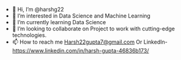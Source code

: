 - 👋 Hi, I’m @harshg22
- 👀 I’m interested in Data Science and Machine Learning
- 🌱 I’m currently learning Data Science
- 💞️ I’m looking to collaborate on Project to work with cutting-edge technologies.
- 📫 How to reach me Harsh22gupta7@gmail.com Or LinkedIn- https://www.linkedin.com/in/harsh-gupta-46836b173/

<!---
harshg22/harshg22 is a ✨ special ✨ repository because its `README.md` (this file) appears on your GitHub profile.
You can click the Preview link to take a look at your changes.
--->
